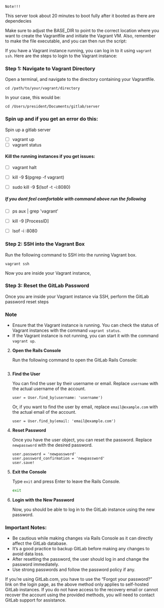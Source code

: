 ```
Note!!!
```
This server took about 20 minutes to boot fully after it booted as there are dependecies 





Make sure to adjust the BASE_DIR to point to the correct location where you want to create the Vagrantfile and initiate the Vagrant VM. Also, remember to make the file executable, and you can then run the script:

If you have a Vagrant instance running, you can log in to it using `vagrant ssh`. Here are the steps to login to the Vagrant instance:

### Step 1: Navigate to Vagrant Directory
Open a terminal, and navigate to the directory containing your Vagrantfile.

```
cd /path/to/your/vagrant/directory
```
In your case, this would be:
```
cd /Users/president/Documents/gitlab/server
```


### Spin up and if you get an error do this:
Spin up a gitlab server
- [ ] vagrant up
- [ ] vagrant status

#### Kill the running instances if you get issues:
- [ ] vagrant halt
- [ ] kill -9 $(pgrep -f vagrant)
- [ ] sudo kill -9 $(lsof -t -i:8080)






##### If you dont feel comfortable with command above run the following
- [ ] ps aux | grep 'vagrant'
- [ ] kill -9 [ProcessID]
- [ ] lsof -i :8080





### Step 2: SSH into the Vagrant Box
Run the following command to SSH into the running Vagrant box.
```
vagrant ssh
```

Now you are inside your Vagrant instance, 

### Step 3: Reset the GitLab Password
Once you are inside your Vagrant instance via SSH, perform the GitLab password reset steps 

### Note
- Ensure that the Vagrant instance is running. You can check the status of Vagrant instances with the command `vagrant status`.
- If the Vagrant instance is not running, you can start it with the command `vagrant up`.



2. **Open the Rails Console**

   Run the following command to open the GitLab Rails Console:

   ```gitlab-rails console -e production
   ```

3. **Find the User**

   You can find the user by their username or email. Replace `username` with the actual username of the account.

   ```
   user = User.find_by(username: 'username')
   ```

   Or, if you want to find the user by email, replace `email@example.com` with the actual email of the account.

   ```
   user = User.find_by(email: 'email@example.com')
   ```

4. **Reset Password**

   Once you have the user object, you can reset the password. Replace `newpassword` with the desired password.

   ```
   user.password = 'newpassword'
   user.password_confirmation = 'newpassword'
   user.save!
   ```

5. **Exit the Console**

   Type `exit` and press Enter to leave the Rails Console.

   ```sh
   exit
   ```

6. **Login with the New Password**

   Now, you should be able to log in to the GitLab instance using the new password.

### Important Notes:
- Be cautious while making changes via Rails Console as it can directly affect the GitLab database.
- It’s a good practice to backup GitLab before making any changes to avoid data loss.
- After resetting the password, the user should log in and change the password immediately.
- Use strong passwords and follow the password policy if any.

If you’re using GitLab.com, you have to use the “Forgot your password?” link on the login page, as the above method only applies to self-hosted GitLab instances. If you do not have access to the recovery email or cannot recover the account using the provided methods, you will need to contact GitLab support for assistance.